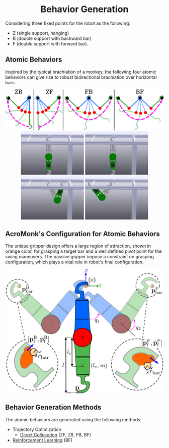 <div align="center">

# Behavior Generation
</div>
Considering three fixed points for the robot as the following:

- Z (single support, hanging)
- B (double support with backward bar)
- F (double support with forward bar).

## Atomic Behaviors
Inspired by the typical brachiation of a monkey, the following four atomic behaviors can give rise to robust bidirectional
brachiation over horizontal bars.

<div align="center">
<img width="800" src="../../../../hardware/images/atomic-behaviors.png" />
</div>

<div align="center">
<img width="200" src="../../../../hardware/images/zb.gif" >
<img width="200" src="../../../../hardware/images/zf.gif" >
<img width="200" src="../../../../hardware/images/fb.gif" >
<img width="200" src="../../../../hardware/images/bf.gif" >
</div>

## AcroMonk's Configuration for Atomic Behaviors
The unique gripper design offers a large region of attraction, shown in orange color, for grasping a target bar and a well defined pivot point for the swing maneuvers. The passive gripper impose a constraint on grasping configuration, which plays a vital role in robot's final configuration. 
<div align="center">
<img width="500" src="../../../../hardware/images/2d-arm-acrm-coordinate_v2.png" />
</div>

## Behavior Generation Methods

The atomic behaviors are generated using the following methods:
- Trajectory Optimization
    - [Direct Collocation](trajectory_optimization/direct_collocation/README.md) (ZF, ZB, FB, BF)
- [Reinforcement Learning](reinforcement_learning/README.md) (BF)